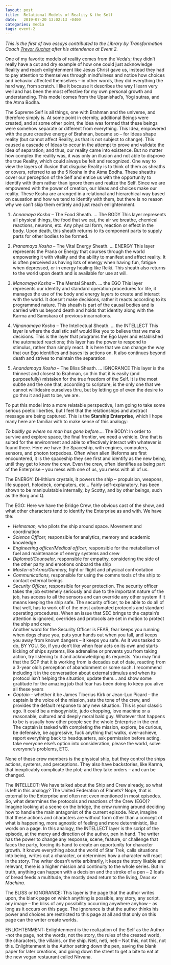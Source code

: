 ```yaml
---
layout: post
title:  Relational Models of Reality & the Self
date:   2019-07-20 13:02:13 -0400
categories: media
tags: event-2
---
```


<em>This is the first of two essays contributed to the Library by Transformation Coach <a href="http://analternateparadigm.com/">Trevor Kuchar</a> after his attendence at Event 2.</em>

One of my favorite models of reality comes from the Veda’s; they didn’t really have a cut and dry example of how one could just acknowledge Reality and reach enlightenment like Jesus Christ gave us, instead they had to pay attention to themselves through mindfulness and notice how choices and behavior affected themselves – in other words, they did everything the hard way, from scratch. I like it because it describes the way I learn very well and has been the most effective for my own personal growth and understanding. This model comes from the Upanishad’s, Yogi sutras, and the Atma Bodha.

The Supreme Self is all things, one with Brahman and the universe, and therefore simply is. At some point in eternity, additional Beings were created, and at some other point, the Idea was formed that these beings were somehow separate or different from everything. This Idea, empowered with the pure creative energy of Brahman, became so – for Ideas shape reality (but cannot affect Reality, as that is not subject to change). This caused a cascade of Ideas to occur in the attempt to prove and validate the idea of separation; and thus, our reality came into existence. But no matter how complex the reality was, it was only an illusion and not able to disprove the true Reality, which could always be felt and recognized.
One way to view the layers of illusion that disguise Reality is to think of them as sheaths or covers, referred to as the 5 Kosha in the Atma Bodha. These sheaths cover our perception of the Self and entice us with the opportunity to identify with them rather than ignore them and realize the Self. Since we are empowered with the power of creation, our Ideas and choices make our reality. These Kosha are arranged in a relational and hierarchical way based on causation and how we tend to identify with them, but there is no reason why we can’t skip them entirely and just reach enlightenment.

1. *Annamaya Kosha* – The Food Sheath. ... The BODY
      This layer represents all physical things, the food that we eat, the air we breathe, chemical reactions, neurons, etc. Any physical form, reaction or effect in the body. Upon death, this sheath returns to its component parts to supply parts for other bodies to be formed.

2. *Pranamaya Kosha* – The Vital Energy Sheath. ... ENERGY
    This layer represents the Prana or Energy that courses through the world empowering it with vitality and the ability to manifest and affect reality. It is often perceived as having lots of energy when having fun, fatigue when depressed, or in energy healing like Reiki. This sheath also returns to the world upon death and is available for use at will.

3.	*Manomaya Kosha* – The Mental Sheath. ... the EGO
    This layer represents our identity and standard operation procedures for life, it manages the use of the body and energy layers to create and interact with the world. It doesn’t make decisions, rather it reacts according to its programmed nature. This sheath is part of the causal bodies and is carried with us beyond death and holds that identity along with the Karma and Samskara of previous incarnations. 

4.	*Vijnanamaya Kosha* – The Intellectual Sheath. ... the INTELLECT
	This layer is where the dualistic self would like you to believe that we make decisions. This is the layer that programs the Ego layer and established the automated reactions; this layer has the power to respond to stimulus, rather than simply react. It is here that we can change the way that our Ego identifies and bases its actions on. It also continues beyond death and strives to maintain the separation.

5.	*Anandamaya Kosha* – The Bliss Sheath. … IGNORANCE
	This layer is the thinnest and closest to Brahman, so thin that it is easily (and purposefully) mistaken for the true freedom of the Self. It is the most subtle and the one that, according to scripture, is the only one that we cannot will/desire ourselves thru, but by letting go of even the desire to go thru it and just to be, we are.

To put this model into a more relatable perspective, I am going to take some serious poetic liberties, but I feel that the relationships and abstract message are being captured. This is the **Starship Enterprise**, which I hope many here are familiar with to make sense of this analogy:

*To boldly go where no man has gone before….*
The BODY: In order to survive and explore space, the final frontier, we need a vehicle. One that is suited for the environment and able to effectively interact with whatever is found there. Here we have the Spaceship, with engines, computers, sensors, and photon torpedoes. Often when alien lifeforms are first encountered, it is the spaceship they see first and identify as the new being, until they get to know the crew. Even the crew, often identifies as being part of the Enterprise – you mess with one of us, you mess with all of us.

The ENERGY: Di-lithium crystals, it powers the ship – propulsion, weapons, life support, holodeck, computers, etc…  Fairly self-explanatory, has been shown to be manipulatable internally, by Scotty, and by other beings, such as the Borg and Q.

The EGO: Here we have the Bridge Crew, the obvious cast of the show, and what other characters tend to identify the Enterprise as and with. We have the:
* *Helmsman,* who pilots the ship around space. Movement and coordination
* *Science Officer,* responsible for analytics, memory and academic knowledge
* *Engineering officer/Medical officer,* responsible for the metabolism of fuel and maintenance of energy systems and crew
* *Diplomat/Counselor,* responsible for empathy, considering the side of the other party and emotions onboard the ship
* *Master-at-Arms/Gunnery,* fight or flight and physical confrontation
* *Communications,* responsible for using the comms tools of the ship to contact external beings
* *Security Officer*, responsible for your protection. The security officer takes the job extremely seriously and due to the important nature of the job, has access to all the sensors and can override any other system if it means keeping the ship safe. The security officer, to be able to do all of that well, has to work off of the most automated protocols and standard operating procedures. When an issue that SEC brings to the captain’s attention is ignored, overrides and protocols are set in motion to protect the ship and crew.  
Another word for the Security Officer is FEAR, fear keeps you running when dogs chase you, puts your hands out when you fall, and keeps you away from known dangers – it keeps you safe. As it was tasked to do, BY YOU. So, if you don’t like when fear acts on its own and starts kicking of ships systems, like adrenaline or prevents you from taking action, try listening to it and acknowledging its requests. You may find that the SOP that it is working from is decades out of date, reacting from a 3-year old’s perception of abandonment or some such. I recommend including it in the conversation about external stimulus and when its protocol isn’t helping the situation, update them… and show some gratitude for the amazing job that fear has been doing to keep you alive all these years
* *Captain* – whether it be James Tiberius Kirk or Jean-Luc Picard – the captain is the voice of the mission, sets the tone of the crew, and provides the default response to any new situation. This is your classic ego. It could be a misogynistic, judo chopping, love machine or a reasonable, cultured and deeply moral bald guy. Whatever that happens to be is usually how other people see the whole Enterprise in the end. The captain is tasked with completing the mission, explore, be curious, be defensive, be aggressive, fuck anything that walks, over-achieve, report everything back to headquarters, ask permission before acting, take everyone else’s option into consideration, please the world, solve everyone’s problems, ETC.

None of these crew members is the physical ship, but they control the ships actions, systems, and perceptions. They also have backstories, like Karma, that inexplicably complicate the plot; and they take orders – and can be changed.

The INTELLECT: We have talked about the Ship and Crew already, so what is left in this analogy? The United Federation of Planets? Nope, that is external to the Enterprise and often not even mentioned in most episodes. So, what determines the protocols and reactions of the Crew (EGO)?
Imagine looking at a scene on the bridge, the crew running around deciding how to handle the main antagonist of the current episode. Now, imagine that these actions and characters are without form other than a concept of what is happening, more agnostic of feeling and more deterministic, like words on a page. 
In this analogy, the INTELLECT layer is the script of the episode, at the mercy and direction of the author, pen in hand. The writer has the power to change any response, scene, feature, or challenge that faces the party, forcing its hand to create an opportunity for character growth. It knows everything about the world of Star Trek, calls situations into being, writes out a character, or determines how a character will react in the story. The writer doesn’t write arbitrarily, it keeps the story likable and relevant, there is a higher mission and continuity to the whole series. But in truth, anything can happen with a decision and the stroke of a pen – 2 loafs of bread feeds a multitude, the mostly dead return to the living, *Deus ex Machina.*

The BLISS or IGNORANCE: This layer is the page that the author writes upon, the blank page on which anything is possible, any story, any script, any image – the bliss of any possibility occurring anywhere anyhow – as long as it occurs on this page. The ignorance is that the author thinks his power and choices are restricted to this page at all and that only on this page can the writer create worlds. 

ENLIGHTENMENT: Enlightenment is the realization of the Self as the Author -not the page, not the words, not the story, the rules of the created world, the characters, the villains, or the ship. Neti, neti, neti – Not this, not this, not this. Enlightenment is the Author setting down the pen, saving the blank paper for later creations, and going down the street to get a bite to eat at the new vegan restaurant called Nirvana.

